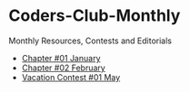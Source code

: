 # Coders-Club-Monthly
Monthly Resources, Contests and Editorials

- [Chapter #01 January](Chapter%2301-January/index.md)
- [Chapter #02 February](Chapter%2302-February/index.md)
- [Vacation Contest #01 May](VacationContest%2301-May/index.md)
